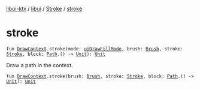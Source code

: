 [libui-ktx](../../index.md) / [libui](../index.md) / [Stroke](index.md) / [stroke](./stroke.md)

# stroke

`fun `[`DrawContext`](-draw-context.md)`.stroke(mode: `[`uiDrawFillMode`](../ui-draw-fill-mode.md)`, brush: `[`Brush`](../-brush/index.md)`, stroke: `[`Stroke`](index.md)`, block: `[`Path`](-path/index.md)`.() -> `[`Unit`](https://kotlinlang.org/api/latest/jvm/stdlib/kotlin/-unit/index.html)`): `[`Unit`](https://kotlinlang.org/api/latest/jvm/stdlib/kotlin/-unit/index.html)

Draw a path in the context.

`fun `[`DrawContext`](-draw-context.md)`.stroke(brush: `[`Brush`](../-brush/index.md)`, stroke: `[`Stroke`](index.md)`, block: `[`Path`](-path/index.md)`.() -> `[`Unit`](https://kotlinlang.org/api/latest/jvm/stdlib/kotlin/-unit/index.html)`): `[`Unit`](https://kotlinlang.org/api/latest/jvm/stdlib/kotlin/-unit/index.html)